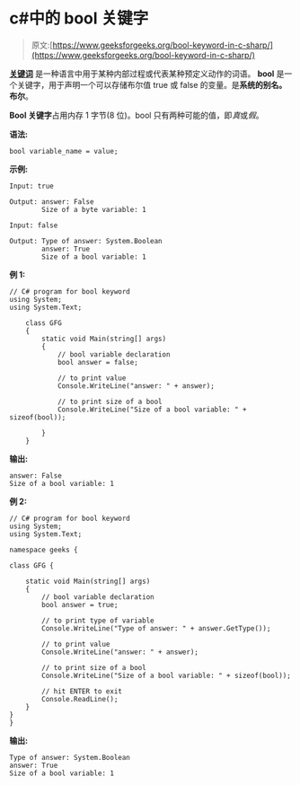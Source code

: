 # c#中的 bool 关键字

> 原文:[https://www.geeksforgeeks.org/bool-keyword-in-c-sharp/](https://www.geeksforgeeks.org/bool-keyword-in-c-sharp/)

**[关键词](https://www.geeksforgeeks.org/c-sharp-keywords/)** 是一种语言中用于某种内部过程或代表某种预定义动作的词语。 **bool** 是一个关键字，用于声明一个可以存储布尔值 true 或 false 的变量。是**系统的别名。布尔**。

**Bool 关键字**占用内存 1 字节(8 位)。bool 只有两种可能的值，即*真*或*假*。

**语法:**

```
bool variable_name = value;
```

**示例:**

```
Input: true

Output: answer: False
        Size of a byte variable: 1

Input: false

Output: Type of answer: System.Boolean
        answer: True
        Size of a bool variable: 1

```

**例 1:**

```
// C# program for bool keyword
using System;
using System.Text;

    class GFG
    {
        static void Main(string[] args)
        { 
            // bool variable declaration
            bool answer = false;

            // to print value
            Console.WriteLine("answer: " + answer);

            // to print size of a bool 
            Console.WriteLine("Size of a bool variable: " + sizeof(bool));

        }
    }
```

**输出:**

```
answer: False
Size of a bool variable: 1

```

**例 2:**

```
// C# program for bool keyword
using System;
using System.Text;

namespace geeks {

class GFG {

    static void Main(string[] args)
    {
        // bool variable declaration
        bool answer = true;

        // to print type of variable
        Console.WriteLine("Type of answer: " + answer.GetType());

        // to print value
        Console.WriteLine("answer: " + answer);

        // to print size of a bool
        Console.WriteLine("Size of a bool variable: " + sizeof(bool));

        // hit ENTER to exit
        Console.ReadLine();
    }
}
}
```

**输出:**

```
Type of answer: System.Boolean
answer: True
Size of a bool variable: 1

```